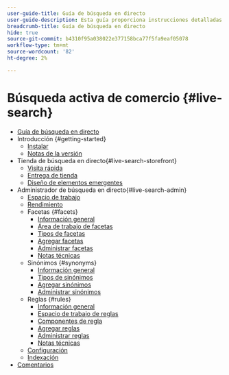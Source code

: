 ```yaml
---
user-guide-title: Guía de búsqueda en directo
user-guide-description: Esta guía proporciona instrucciones detalladas sobre el uso de la búsqueda activa desde Adobe Commerce.
breadcrumb-title: Guía de búsqueda en directo
hide: true
source-git-commit: b4310f95a038022e377158bca77f5fa9eaf05078
workflow-type: tm+mt
source-wordcount: '82'
ht-degree: 2%

---
```


# Búsqueda activa de comercio {#live-search}

- [Guía de búsqueda en directo](overview.md)
- Introducción {#getting-started}
   - [Instalar](install.md)
   - [Notas de la versión](release-notes.md)
- Tienda de búsqueda en directo{#live-search-storefront}
   - [Visita rápida](quick-tour.md)
   - [Entrega de tienda](storefront-popover.md)
   - [Diseño de elementos emergentes](storefront-popover-styling.md)
- Administrador de búsqueda en directo{#live-search-admin}
   - [Espacio de trabajo](workspace.md)
   - [Rendimiento](performance.md)
   - Facetas {#facets}
      - [Información general](facets.md)
      - [Área de trabajo de facetas](faceting-workspace.md)
      - [Tipos de facetas](facets-type.md)
      - [Agregar facetas](facets-add.md)
      - [Administrar facetas](facets-manage.md)
      - [Notas técnicas](facet-technical-notes.md)
   - Sinónimos {#synonyms}
      - [Información general](synonyms.md)
      - [Tipos de sinónimos](synonyms-type.md)
      - [Agregar sinónimos](synonyms-add.md)
      - [Administrar sinónimos](synonyms-manage.md)
   - Reglas {#rules}
      - [Información general](rules.md)
      - [Espacio de trabajo de reglas](rules-workspace.md)
      - [Componentes de regla](rule-components.md)
      - [Agregar reglas](rules-add.md)
      - [Administrar reglas](rules-manage.md)
      - [Notas técnicas](rule-technical-notes.md)
   - [Configuración](settings.md)
   - [Indexación](indexing.md)
- [Comentarios](feedback.md)